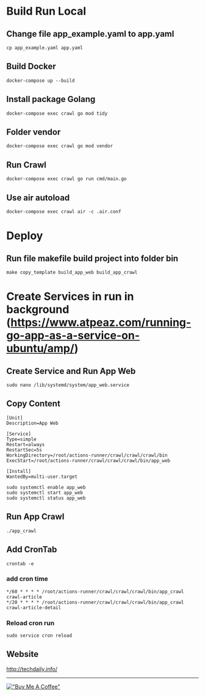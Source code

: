 
# Build Run Local
## Change file app_example.yaml to app.yaml
```
cp app_example.yaml app.yaml
```

## Build Docker
```
docker-compose up --build
```

## Install package Golang
```
docker-compose exec crawl go mod tidy
```

## Folder vendor
```
docker-compose exec crawl go mod vendor
```

## Run Crawl
```
docker-compose exec crawl go run cmd/main.go
```
## Use air autoload 
```
docker-compose exec crawl air -c .air.conf
```

# Deploy
## Run file makefile build project into folder bin
```
make copy_template build_app_web build_app_crawl
```

# Create Services in run in background (https://www.atpeaz.com/running-go-app-as-a-service-on-ubuntu/amp/)
## Create Service and Run App Web
```
sudo nano /lib/systemd/system/app_web.service
```
## Copy Content
```
[Unit]
Description=App Web

[Service]
Type=simple
Restart=always
RestartSec=5s
WorkingDirectory=/root/actions-runner/crawl/crawl/crawl/bin
ExecStart=/root/actions-runner/crawl/crawl/crawl/bin/app_web

[Install]
WantedBy=multi-user.target
```
```
sudo systemctl enable app_web
sudo systemctl start app_web
sudo systemctl status app_web
```

## Run App Crawl
```
./app_crawl
```

## Add CronTab
```
crontab -e
```
### add cron time
```
*/60 * * * * /root/actions-runner/crawl/crawl/crawl/bin/app_crawl crawl-article
*/20 * * * * /root/actions-runner/crawl/crawl/crawl/bin/app_crawl crawl-article-detail
```
### Reload cron run
```
sudo service cron reload
```

## Website 
http://techdaily.info/

- - -

[!["Buy Me A Coffee"](https://www.buymeacoffee.com/assets/img/custom_images/yellow_img.png)](https://www.buymeacoffee.com/bumkom)